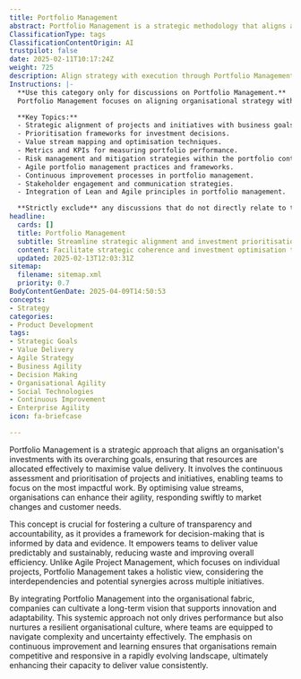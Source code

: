 ```yaml
---
title: Portfolio Management
abstract: Portfolio Management is a strategic methodology that aligns an organisation's investments with its overarching objectives, ensuring effective resource allocation to maximise value delivery. Originating from the need to continuously assess and prioritise projects and initiatives, this approach enables teams to concentrate on the most impactful work. Its importance lies in fostering a culture of transparency and accountability, as it provides a data-driven framework for decision-making that empowers teams to deliver value predictably and sustainably, while also reducing waste and enhancing overall efficiency. Unlike Agile Project Management, which focuses on individual projects, Portfolio Management adopts a holistic perspective, considering the interdependencies and potential synergies among multiple initiatives. By embedding Portfolio Management within the organisational structure, companies can develop a long-term vision that promotes innovation and adaptability. This systemic approach not only drives performance but also cultivates a resilient organisational culture, equipping teams to effectively navigate complexity and uncertainty. The emphasis on continuous improvement and learning ensures that organisations remain competitive and responsive in a rapidly changing environment, ultimately enhancing their ability to deliver consistent value.
ClassificationType: tags
ClassificationContentOrigin: AI
trustpilot: false
date: 2025-02-11T10:17:24Z
weight: 725
description: Align strategy with execution through Portfolio Management. Prioritise investments, optimise value streams, and drive organisational agility.
Instructions: |-
  **Use this category only for discussions on Portfolio Management.**  
  Portfolio Management focuses on aligning organisational strategy with execution to ensure that investments are prioritised effectively, value streams are optimised, and overall organisational agility is enhanced. This category encompasses the methodologies and practices that facilitate the management of a portfolio of projects and initiatives in a way that maximises value and supports strategic objectives.

  **Key Topics:**
  - Strategic alignment of projects and initiatives with business goals.
  - Prioritisation frameworks for investment decisions.
  - Value stream mapping and optimisation techniques.
  - Metrics and KPIs for measuring portfolio performance.
  - Risk management and mitigation strategies within the portfolio context.
  - Agile portfolio management practices and frameworks.
  - Continuous improvement processes in portfolio management.
  - Stakeholder engagement and communication strategies.
  - Integration of Lean and Agile principles in portfolio management.

  **Strictly exclude** any discussions that do not directly relate to the management of a portfolio of projects, such as operational management, team-level Agile practices, or unrelated business strategies that do not focus on the alignment of strategy with execution.
headline:
  cards: []
  title: Portfolio Management
  subtitle: Streamline strategic alignment and investment prioritisation to enhance value delivery and foster organisational responsiveness.
  content: Facilitate strategic coherence and investment optimisation to maximise value delivery and enhance organisational adaptability. Posts should explore prioritisation frameworks, value stream mapping, performance metrics, and the interplay between strategy and execution, drawing insights from complexity theory and evidence-based management principles.
  updated: 2025-02-13T12:03:31Z
sitemap:
  filename: sitemap.xml
  priority: 0.7
BodyContentGenDate: 2025-04-09T14:50:53
concepts:
- Strategy
categories:
- Product Development
tags:
- Strategic Goals
- Value Delivery
- Agile Strategy
- Business Agility
- Decision Making
- Organisational Agility
- Social Technologies
- Continuous Improvement
- Enterprise Agility
icon: fa-briefcase

---
```

Portfolio Management is a strategic approach that aligns an organisation's investments with its overarching goals, ensuring that resources are allocated effectively to maximise value delivery. It involves the continuous assessment and prioritisation of projects and initiatives, enabling teams to focus on the most impactful work. By optimising value streams, organisations can enhance their agility, responding swiftly to market changes and customer needs.

This concept is crucial for fostering a culture of transparency and accountability, as it provides a framework for decision-making that is informed by data and evidence. It empowers teams to deliver value predictably and sustainably, reducing waste and improving overall efficiency. Unlike Agile Project Management, which focuses on individual projects, Portfolio Management takes a holistic view, considering the interdependencies and potential synergies across multiple initiatives.

By integrating Portfolio Management into the organisational fabric, companies can cultivate a long-term vision that supports innovation and adaptability. This systemic approach not only drives performance but also nurtures a resilient organisational culture, where teams are equipped to navigate complexity and uncertainty effectively. The emphasis on continuous improvement and learning ensures that organisations remain competitive and responsive in a rapidly evolving landscape, ultimately enhancing their capacity to deliver value consistently.
